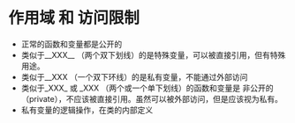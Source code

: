 # 作用域 和 访问限制
- 正常的函数和变量都是公开的
- 类似于__XXX__ （两个双下划线）的是特殊变量，可以被直接引用，但有特殊用途。
- 类似于__XXX （一个双下环线）的是私有变量，不能通过外部访问
- 类似于_XXX_ 或 _XXX （两个或一个单下划线）的函数和变量是 非公开的（private），不应该被直接引用。虽然可以被外部访问，但是应该视为私有。 
- 私有变量的逻辑操作，在类的内部定义
